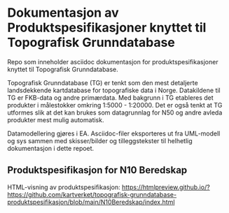 # Dokumentasjon av Produktspesifikasjoner knyttet til Topografisk Grunndatabase #

Repo som inneholder asciidoc dokumentasjon for produktspesifikasjoner knyttet til Topografisk Grunndatabase.

Topografisk Grunndatabase (TG) er tenkt som den mest detaljerte landsdekkende kartdatabase for topografiske data i Norge. Datakildene til TG er FKB-data og andre primærdata. 
Med bakgrunn i TG etableres det produkter i målestokker omkring 1:5000 - 1:20000. Det er også tenkt at TG utformes slik at det kan brukes som datagrunnlag for N50 og andre avleda produkter mest mulig automatisk.

Datamodellering gjøres i EA. Asciidoc-filer eksporteres ut fra UML-modell og sys sammen med skisser/bilder og tilleggstekster til helhetlig dokumentasjon i dette repoet.

## Produktspesifikasjon for N10 Beredskap ##

HTML-visning av produktspesifikasjon: https://htmlpreview.github.io/?https://github.com/kartverket/topografisk-grunndatabase-produktspesifikasjon/blob/main/N10Beredskap/index.html

